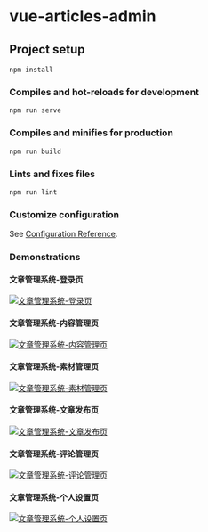 # vue-articles-admin

## Project setup
```
npm install
```

### Compiles and hot-reloads for development
```
npm run serve
```

### Compiles and minifies for production
```
npm run build
```

### Lints and fixes files
```
npm run lint
```

### Customize configuration
See [Configuration Reference](https://cli.vuejs.org/config/).

### Demonstrations
#### 文章管理系统-登录页
[![文章管理系统-登录页](https://z3.ax1x.com/2021/06/11/2fCt9H.jpg)](文章管理系统-登录页)
#### 文章管理系统-内容管理页
[![文章管理系统-内容管理页](https://z3.ax1x.com/2021/06/11/2fC1HK.jpg)](文章管理系统-登录页)
#### 文章管理系统-素材管理页
[![文章管理系统-素材管理页](https://z3.ax1x.com/2021/06/11/2fCGND.jpg)](文章管理系统-素材管理页)
#### 文章管理系统-文章发布页
[![文章管理系统-文章发布页](https://z3.ax1x.com/2021/06/11/2fCJ4e.jpg)](文章管理系统-文章发布页)
#### 文章管理系统-评论管理页
[![文章管理系统-评论管理页](https://z3.ax1x.com/2021/06/11/2fC8AO.jpg)](文章管理系统-评论管理页)
#### 文章管理系统-个人设置页
[![文章管理系统-个人设置页](https://z3.ax1x.com/2021/06/11/2fCN3d.jpg)](文章管理系统-个人设置页)
